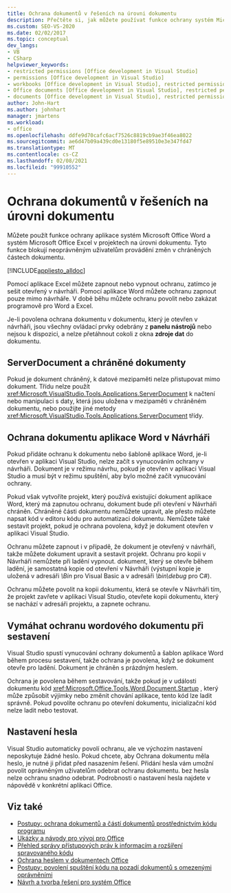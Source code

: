 ```yaml
---
title: Ochrana dokumentů v řešeních na úrovni dokumentu
description: Přečtěte si, jak můžete používat funkce ochrany systém Microsoft Office Word a systém Microsoft Office Excel v projektech na úrovni dokumentu.
ms.custom: SEO-VS-2020
ms.date: 02/02/2017
ms.topic: conceptual
dev_langs:
- VB
- CSharp
helpviewer_keywords:
- restricted permissions [Office development in Visual Studio]
- permissions [Office development in Visual Studio]
- workbooks [Office development in Visual Studio], restricted permissions
- Office documents [Office development in Visual Studio], restricted permissions
- documents [Office development in Visual Studio], restricted permissions
author: John-Hart
ms.author: johnhart
manager: jmartens
ms.workload:
- office
ms.openlocfilehash: ddfe9d70cafc6acf7526c8819cb9ae3f46ea8022
ms.sourcegitcommit: ae6d47b09a439cd0e13180f5e89510e3e347fd47
ms.translationtype: MT
ms.contentlocale: cs-CZ
ms.lasthandoff: 02/08/2021
ms.locfileid: "99910552"
---
```

# <a name="document-protection-in-document-level-solutions"></a>Ochrana dokumentů v řešeních na úrovni dokumentu
  Můžete použít funkce ochrany aplikace systém Microsoft Office Word a systém Microsoft Office Excel v projektech na úrovni dokumentu. Tyto funkce blokují neoprávněným uživatelům provádění změn v chráněných částech dokumentu.

 [!INCLUDE[appliesto_alldoc](../vsto/includes/appliesto-alldoc-md.md)]

 Pomocí aplikace Excel můžete zapnout nebo vypnout ochranu, zatímco je sešit otevřený v návrháři. Pomocí aplikace Word můžete ochranu zapnout pouze mimo návrháře. V době běhu můžete ochranu povolit nebo zakázat programově pro Word a Excel.

 Je-li povolena ochrana dokumentu v dokumentu, který je otevřen v návrháři, jsou všechny ovládací prvky odebrány z **panelu nástrojů** nebo nejsou k dispozici, a nelze přetáhnout cokoli z okna **zdroje dat** do dokumentu.

## <a name="serverdocument-and-protected-documents"></a>ServerDocument a chráněné dokumenty
 Pokud je dokument chráněný, k datové mezipaměti nelze přistupovat mimo dokument. Třídu nelze použít <xref:Microsoft.VisualStudio.Tools.Applications.ServerDocument> k načtení nebo manipulaci s daty, která jsou uložena v mezipaměti v chráněném dokumentu, nebo použijte jiné metody <xref:Microsoft.VisualStudio.Tools.Applications.ServerDocument> třídy.

## <a name="word-document-protection-in-the-designer"></a>Ochrana dokumentu aplikace Word v Návrháři
 Pokud přidáte ochranu k dokumentu nebo šabloně aplikace Word, je-li otevřen v aplikaci Visual Studio, nelze začít s vynucováním ochrany v návrháři. Dokument je v režimu návrhu, pokud je otevřen v aplikaci Visual Studio a musí být v režimu spuštění, aby bylo možné začít vynucování ochrany.

 Pokud však vytvoříte projekt, který používá existující dokument aplikace Word, který má zapnutou ochranu, dokument bude při otevření v Návrháři chráněn. Chráněné části dokumentu nemůžete upravit, ale přesto můžete napsat kód v editoru kódu pro automatizaci dokumentu. Nemůžete také sestavit projekt, pokud je ochrana povolena, když je dokument otevřen v aplikaci Visual Studio.

 Ochranu můžete zapnout i v případě, že dokument je otevřený v návrháři, takže můžete dokument upravit a sestavit projekt. Ochranu pro kopii v Návrháři nemůžete při ladění vypnout. dokument, který se otevře během ladění, je samostatná kopie od otevření v Návrháři (výstupní kopie je uložená v adresáři *\Bin* pro Visual Basic a v adresáři *\bin\debug* pro C#).

 Ochranu můžete povolit na kopii dokumentu, která se otevře v Návrháři tím, že projekt zavřete v aplikaci Visual Studio, otevřete kopii dokumentu, který se nachází v adresáři projektu, a zapnete ochranu.

## <a name="enforce-word-document-protection-on-build"></a>Vymáhat ochranu wordového dokumentu při sestavení
 Visual Studio spustí vynucování ochrany dokumentů a šablon aplikace Word během procesu sestavení, takže ochrana je povolena, když se dokument otevře pro ladění. Dokument je chráněn s prázdným heslem.

 Ochrana je povolena během sestavování, takže pokud je v události dokumentu kód <xref:Microsoft.Office.Tools.Word.Document.Startup> , který může způsobit výjimky nebo změnit chování aplikace, tento kód lze ladit správně. Pokud povolíte ochranu po otevření dokumentu, inicializační kód nelze ladit nebo testovat.

## <a name="setting-the-password"></a>Nastavení hesla
 Visual Studio automaticky povolí ochranu, ale ve výchozím nastavení neposkytuje žádné heslo. Pokud chcete, aby Ochrana dokumentu měla heslo, je nutné ji přidat před nasazením řešení. Přidání hesla vám umožní povolit oprávněným uživatelům odebrat ochranu dokumentu. bez hesla nelze ochranu snadno odebrat. Podrobnosti o nastavení hesla najdete v nápovědě v konkrétní aplikaci Office.

## <a name="see-also"></a>Viz také
- [Postupy: ochrana dokumentů a částí dokumentů prostřednictvím kódu programu](../vsto/how-to-programmatically-protect-documents-and-parts-of-documents.md)
- [Ukázky a návody pro vývoj pro Office](../vsto/office-development-samples-and-walkthroughs.md)
- [Přehled správy přístupových práv k informacím a rozšíření spravovaného kódu](../vsto/information-rights-management-and-managed-code-extensions-overview.md)
- [Ochrana heslem v dokumentech Office](../vsto/password-protection-on-office-documents.md)
- [Postupy: povolení spuštění kódu na pozadí dokumentů s omezenými oprávněními](../vsto/how-to-permit-code-to-run-behind-documents-with-restricted-permissions.md)
- [Návrh a tvorba řešení pro systém Office](../vsto/designing-and-creating-office-solutions.md)
